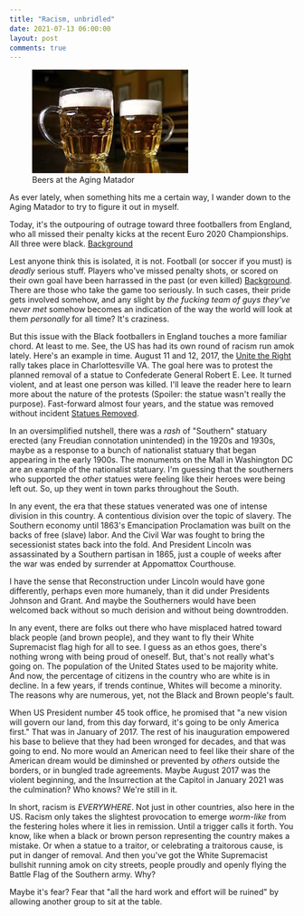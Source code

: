 ```yaml
---
title: "Racism, unbridled" 
date: 2021-07-13 06:00:00
layout: post
comments: true
---
```


<figure>
 <img src="/images/beers.jpg" alt="Two Beer Mugs">
 <figcaption>Beers at the Aging Matador</figcaption>
</figure>

As ever lately, when something hits me a certain way, I wander down to the Aging Matador to try to figure it out in myself.

Today, it's the outpouring of outrage toward three footballers from England, who all missed their penalty kicks at the recent Euro 2020 Championships. All three were black. [Background](https://www.npr.org/2021/07/12/1015239599/prince-william-and-boris-johnson-denounce-the-racist-abuse-of-englands-soccer-te)

Lest anyone think this is isolated, it is not. Football (or soccer if you must) is *deadly* serious stuff. Players who've missed penalty shots, or scored on their own goal have been harrassed in the past (or even killed) [Background](https://en.wikipedia.org/wiki/Andr%C3%A9s_Escobar). There are those who take the game too seriously. In such cases, their pride gets involved somehow, and any slight by *the fucking team of guys they've never met* somehow becomes an indication of the way the world will look at them *personally* for all time? It's craziness.

But this issue with the Black footballers in England touches a more familiar chord. At least to me. See, the US has had its own round of racism run amok lately. Here's an example in time. August 11 and 12, 2017, the [Unite the Right](https://en.wikipedia.org/wiki/Unite_the_Right_rally) rally takes place in Charlottesville VA. The goal here was to protest the planned removal of a statue to Confederate General Robert E. Lee. It turned violent, and at least one person was killed. I'll leave the reader here to learn more about the nature of the protests (Spoiler: the statue wasn't really the purpose). Fast-forward almost four years, and the statue was removed without incident [Statues Removed](https://www.cnn.com/2021/07/10/us/charlottesville-statues-coming-down/index.html).

In an oversimplified nutshell, there was a *rash* of "Southern" statuary erected (any Freudian connotation unintended) in the 1920s and 1930s, maybe as a response to a bunch of nationalist statuary that began appearing in the early 1900s. The monuments on the Mall in Washington DC are an example of the nationalist statuary. I'm guessing that the southerners who supported the *other* statues were feeling like their heroes were being left out. So, up they went in town parks throughout the South.

In any event, the era that these statues venerated was one of intense division in this country. A contentious division over the topic of slavery. The Southern economy until 1863's Emancipation Proclamation was built on the backs of free (slave) labor. And the Civil War was fought to bring the secessionist states back into the fold. And President Lincoln was assassinated by a Southern partisan in 1865, just a couple of weeks after the war was ended by surrender at Appomattox Courthouse.

I have the sense that Reconstruction under Lincoln would have gone differently, perhaps even more humanely, than it did under Presidents Johnson and Grant. And maybe the Southerners would have been welcomed back without so much derision and without being downtrodden.

In any event, there are folks out there who have misplaced hatred toward black people (and brown people), and they want to fly their White Supremacist flag high for all to see. I guess as an ethos goes, there's nothing wrong with being proud of oneself. But, that's not really what's going on. The population of the United States used to be majority white. And now, the percentage of citizens in the country who are white is in decline. In a few years, if trends continue, Whites will become a minority. The reasons why are numerous, yet, not the Black and Brown people's fault.

When US President number 45 took office, he promised that "a new vision will govern our land, from this day forward, it's going to be only America first." That was in January of 2017. The rest of his inauguration empowered his base to believe that they had been wronged for decades, and that was going to end. No more would an American need to feel like their share of the American dream would be diminshed or prevented by *others* outside the borders, or in bungled trade agreements. Maybe August 2017 was the violent beginning, and the Insurrection at the Capitol in January 2021 was the culmination? Who knows? We're still in it.

In short, racism is *EVERYWHERE*. Not just in other countries, also here in the US. Racism only takes the slightest provocation to emerge *worm-like* from the festering holes where it lies in remission. Until a trigger calls it forth. You know, like when a black or brown person representing the country makes a mistake. Or when a statue to a traitor, or celebrating a traitorous cause, is put in danger of removal. And then you've got the White Supremacist bullshit running amok on city streets, people proudly and openly flying the Battle Flag of the Southern army. Why?

Maybe it's fear? Fear that "all the hard work and effort will be ruined" by allowing another group to sit at the table.